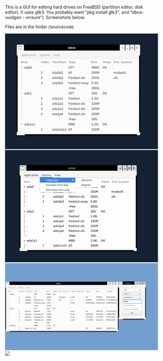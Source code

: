 


This is a GUI for editing hard drives on FreeBSD (partition editor, disk editor). It uses gtk3. You probably want "pkg install gtk3", and "dbus-uuidgen --ensure"). Screenshots below.

Files are in the folder /sourcecode.


![](screenshot/xdisk-1.png)
![](screenshot/xdisk-2.png)
![](screenshot/xdisk-3.png)
![](screenshot/xdisk-4.png)
